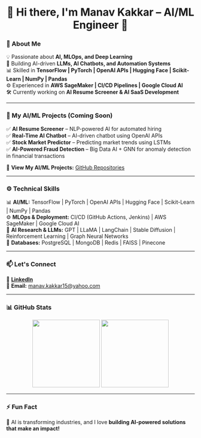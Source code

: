 <h1 align="center"> 👋 Hi there, I'm Manav Kakkar – AI/ML Engineer 🚀 </h1>


### **🔹 About Me**
💡 Passionate about **AI, MLOps, and Deep Learning**  
🎯 Building AI-driven **LLMs, AI Chatbots, and Automation Systems**  
📊 Skilled in **TensorFlow | PyTorch | OpenAI APIs | Hugging Face | Scikit-Learn | NumPy | Pandas**  
⚙️ Experienced in **AWS SageMaker | CI/CD Pipelines | Google Cloud AI**  
🛠️ Currently working on **AI Resume Screener & AI SaaS Development**  

---

### **🚀 My AI/ML Projects (Coming Soon)**
✅ **AI Resume Screener** – NLP-powered AI for automated hiring  
✅ **Real-Time AI Chatbot** – AI-driven chatbot using OpenAI APIs  
✅ **Stock Market Predictor** – Predicting market trends using LSTMs  
✅ **AI-Powered Fraud Detection** – Big Data AI + GNN for anomaly detection in financial transactions  

📂 **View My AI/ML Projects:** [GitHub Repositories](https://github.com/ManavKakkar-AIML?tab=repositories)  

---

### **⚙️ Technical Skills**
📊 **AI/ML:** TensorFlow | PyTorch | OpenAI APIs | Hugging Face | Scikit-Learn | NumPy | Pandas  
⚙️ **MLOps & Deployment:** CI/CD (GitHub Actions, Jenkins) | AWS SageMaker | Google Cloud AI  
🧠 **AI Research & LLMs:** GPT | LLaMA | LangChain | Stable Diffusion | Reinforcement Learning | Graph Neural Networks  
📂 **Databases:** PostgreSQL | MongoDB | Redis | FAISS | Pinecone  

---

### **📫 Let's Connect**
🔗 [**LinkedIn**](https://linkedin.com/in/manav-kakkar-15m2005)  
📩 **Email:** manav.kakkar15@yahoo.com  

---

### **📊 GitHub Stats**
<p align="center">
  <img src="https://github-readme-stats.vercel.app/api?username=ManavKakkar-AIML&show_icons=true&theme=radical" height="180em"/>
  <img src="https://github-readme-stats.vercel.app/api/top-langs/?username=ManavKakkar-AIML&layout=compact&theme=radical" height="180em"/>
</p>

---

### **⚡ Fun Fact**
🧠 AI is transforming industries, and I love **building AI-powered solutions that make an impact!**  

